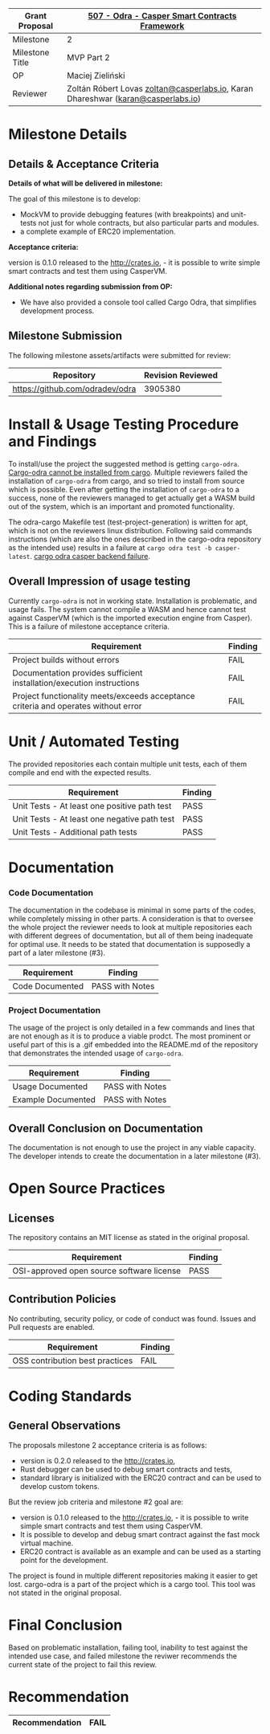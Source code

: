 Grant Proposal | [507 - Odra - Casper Smart Contracts Framework](https://portal.devxdao.com/public-proposals/507)
------------ | -------------
Milestone | 2
Milestone Title | MVP Part 2
OP | Maciej Zieliński
Reviewer | Zoltán Róbert Lovas <zoltan@casperlabs.io>, Karan Dhareshwar (karan@casperlabs.io)

# Milestone Details

## Details & Acceptance Criteria

**Details of what will be delivered in milestone:**

The goal of this milestone is to develop:
- MockVM to provide debugging features (with breakpoints) and unit-tests not just for whole contracts, but also particular parts and modules.
- a complete example of ERC20 implementation.

**Acceptance criteria:**

version is 0.1.0 released to the http://crates.io, - it is possible to write simple smart contracts and test them using CasperVM.

**Additional notes regarding submission from OP:**

- We have also provided a console tool called Cargo Odra, that simplifies development process.

## Milestone Submission

The following milestone assets/artifacts were submitted for review:

Repository | Revision Reviewed
------------ | -------------
https://github.com/odradev/odra | 3905380


# Install & Usage Testing Procedure and Findings

To install/use the project the suggested method is getting `cargo-odra`.
[Cargo-odra cannot be installed from cargo](assets/cargo-odra-install.md).
Multiple reviewers failed the installation of `cargo-odra` from cargo, and so tried to install from source which is possible. Even after getting the installation of `cargo-odra` to a success, none of the reviewers managed to get actually get a WASM build out of the system, which is an important and promoted functionality. 

The odra-cargo Makefile test (test-project-generation) is written for apt, which is not on the reviewers linux distribution. Following said commands instructions (which are also the ones described in the cargo-odra repository as the intended use) results in a failure at `cargo odra test -b casper-latest`.
[cargo odra casper backend failure](assets/cargo-odra-casper-backend-build.md).

## Overall Impression of usage testing

Currently `cargo-odra` is not in working state. Installation is problematic, and usage fails. The system cannot compile a WASM and hence cannot test against CasperVM (which is the imported execution engine from Casper). This is a failure of milestone acceptance criteria.

Requirement | Finding
------------ | -------------
Project builds without errors | FAIL
Documentation provides sufficient installation/execution instructions | FAIL
Project functionality meets/exceeds acceptance criteria and operates without error | FAIL

# Unit / Automated Testing

The provided repositories each contain multiple unit tests, each of them compile and end with the expected results.

Requirement | Finding
------------ | -------------
Unit Tests - At least one positive path test | PASS
Unit Tests - At least one negative path test | PASS
Unit Tests - Additional path tests | PASS

# Documentation

### Code Documentation

The documentation in the codebase is minimal in some parts of the codes, while completely missing in other parts. A consideration is that to oversee the whole project the reviewer needs to look at multiple repositories each with different degrees of documentation, but all of them being inadequate for optimal use.
It needs to be stated that documentation is supposedly a part of a later milestone (#3). 

Requirement | Finding
------------ | -------------
Code Documented | PASS with Notes

### Project Documentation

The usage of the project is only detailed in a few commands and lines that are not enough as it is to produce a viable prodct. The most prominent  or useful part of this is a .gif embedded into the README.md of the repository that demonstrates the intended usage of `cargo-odra`.

Requirement | Finding
------------ | -------------
Usage Documented | PASS with Notes
Example Documented | PASS with Notes

## Overall Conclusion on Documentation

The documentation is not enough to use the project in any viable capacity. The developer intends to create the documentation in a later milestone (#3). 

# Open Source Practices

## Licenses

The repository contains an MIT license as stated in the original proposal.

Requirement | Finding
------------ | -------------
OSI-approved open source software license | PASS

## Contribution Policies

No contributing, security policy, or code of conduct was found. 
Issues and Pull requests are enabled.

Requirement | Finding
------------ | -------------
OSS contribution best practices | FAIL

# Coding Standards

## General Observations

The proposals milestone 2 acceptance criteria is as follows:
- version is 0.2.0 released to the http://crates.io,
- Rust debugger can be used to debug smart contracts and tests,
- standard library is initialized with the ERC20 contract and can be used to develop custom tokens.

But the review job criteria and milestone #2 goal are:
- version is 0.1.0 released to the http://crates.io, - it is possible to write simple smart contracts and test them using CasperVM.
- It is possible to develop and debug smart contract against the fast mock virtual machine.
- ERC20 contract is available as an example and can be used as a starting point for the development.

The project is found in multiple different repositories making it easier to get lost.
cargo-odra is a part of the project which is a cargo tool. This tool was not stated in the original proposal. 

# Final Conclusion

Based on problematic installation, failing tool, inability to test against the intended use case, and failed milestone the reviwer recommends the current state of the project to fail this review.

# Recommendation

Recommendation | FAIL
------------ | -------------
